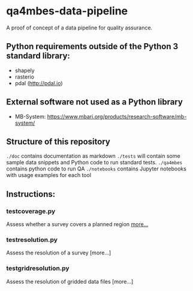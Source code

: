 # qa4mbes-data-pipeline
A proof of concept of a data pipeline for quality assurance.

## Python requirements outside of the Python 3 standard library:
- shapely
- rasterio
- pdal (http://pdal.io)

## External software not used as a Python library
- MB-System: https://www.mbari.org/products/research-software/mb-system/

## Structure of this repository
`./doc` contains documentation as markdown
`./tests` will contain some sample data snippets and Python code to run standard tests.
`./qa4mbes` contains python code to run QA
`./notebooks` contains Jupyter notebooks with usage examples for each tool

## Instructions:

### testcoverage.py
Assess whether a survey covers a planned region [more...](./doc/testcoverage.md)

### testresolution.py
Assess the resolution of a survey [more...]

### testgridresolution.py
Assess the resolution of gridded data files [more...]
